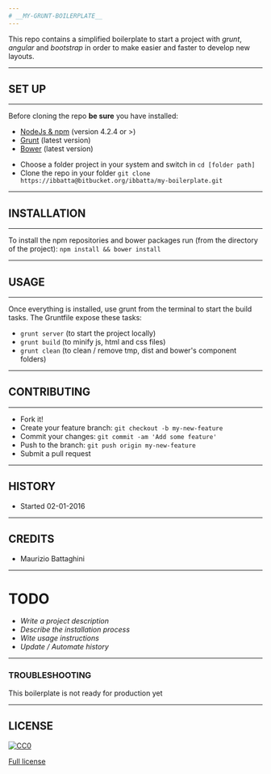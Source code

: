 ```yaml
---
# __MY-GRUNT-BOILERPLATE__
---
```

This repo contains a simplified boilerplate to start a project with *grunt*, *angular* and *bootstrap* in order to make easier and faster to develop new layouts.


---
## __SET UP__
---
Before cloning the repo __be sure__ you have installed:

* [NodeJs & npm](http://nodejs.org/download/) (version 4.2.4 or >)
* [Grunt](http://gruntjs.com/getting-started) (latest version)
* [Bower](http://bower.io/) (latest version)

- Choose a folder project in your system and switch in `cd [folder path]`
- Clone the repo in your folder `git clone https://ibbatta@bitbucket.org/ibbatta/my-boilerplate.git`


---
## __INSTALLATION__
---
To install the npm repositories and bower packages run (from the directory of the project): 
`npm install && bower install`


---
## __USAGE__
---
Once everything is installed, use grunt from the terminal to start the build tasks.
The Gruntfile expose these tasks:

- `grunt server` (to start the project locally)
- `grunt build` (to minify js, html and css files)
- `grunt clean` (to clean / remove tmp, dist and bower's component folders)


---
## __CONTRIBUTING__
---
- Fork it!
- Create your feature branch: `git checkout -b my-new-feature`
- Commit your changes: `git commit -am 'Add some feature'`
- Push to the branch: `git push origin my-new-feature`
- Submit a pull request


---
## __HISTORY__

- Started 02-01-2016


---
## __CREDITS__

- Maurizio Battaghini


---
# __TODO__

- _Write a project description_
- _Describe the installation process_
- _Wite usage instructions_
- _Update / Automate history_


---
### __TROUBLESHOOTING__ ###

This boilerplate is not ready for production yet


---
## __LICENSE__

[![CC0](https://licensebuttons.net/p/zero/1.0/88x31.png)](http://creativecommons.org/publicdomain/zero/1.0/)

[Full license](LICENSE/)